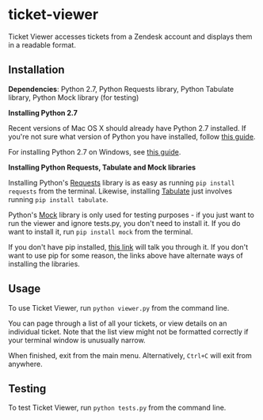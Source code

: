 # ticket-viewer

Ticket Viewer accesses tickets from a Zendesk account and displays them in a readable format.

## Installation

**Dependencies**: Python 2.7, Python Requests library, Python Tabulate library, Python Mock library (for testing)

**Installing Python 2.7**

Recent versions of Mac OS X should already have Python 2.7 installed. If you're not sure what version of Python you have installed, follow [this guide](http://docs.python-guide.org/en/latest/starting/install/osx/).

For installing Python 2.7 on Windows, see [this guide](http://docs.python-guide.org/en/latest/starting/install/win/).

**Installing Python Requests, Tabulate and Mock libraries**

Installing Python's [Requests](https://pypi.python.org/pypi/requests/) library is as easy as running `pip install requests` from the terminal. Likewise, installing [Tabulate](https://pypi.python.org/pypi/tabulate) just involves running `pip install tabulate`.

Python's [Mock](https://pypi.python.org/pypi/mock) library is only used for testing purposes - if you just want to run the viewer and ignore tests.py, you don't need to install it. If you do want to install it, run `pip install mock` from the terminal.

If you don't have pip installed, [this link](http://docs.python-guide.org/en/latest/starting/install/osx/#install-osx) will talk you through it. If you don't want to use pip for some reason, the links above have alternate ways of installing the libraries.

## Usage

To use Ticket Viewer, run `python viewer.py` from the command line.

You can page through a list of all your tickets, or view details on an individual ticket. Note that the list view might not be formatted correctly if your terminal window is unusually narrow.

When finished, exit from the main menu. Alternatively, `Ctrl+C` will exit from anywhere.

## Testing

To test Ticket Viewer, run `python tests.py` from the command line.
